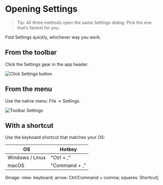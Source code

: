 # Opening Settings

> Tip: All three methods open the same Settings dialog. Pick the one that’s fastest for you.

Find Settings quickly, whichever way you work.

## From the toolbar
Click the Settings gear in the app header.

![Click Settings button](images/settings/opening-settings/view_settings_button_view1.png)

## From the menu
Use the native menu: File → Settings.

![Toolbar Settings](images/settings/opening-settings/toolbar_settings_view2.png)

## With a shortcut
Use the keyboard shortcut that matches your OS:

| OS | Hotkey |
| --- | --- |
| Windows / Linux | "Ctrl + ," |
| macOS | "Command + ," |

[Image: view: keyboard; arrow: Ctrl/Command + comma; squares: Shortcut]
